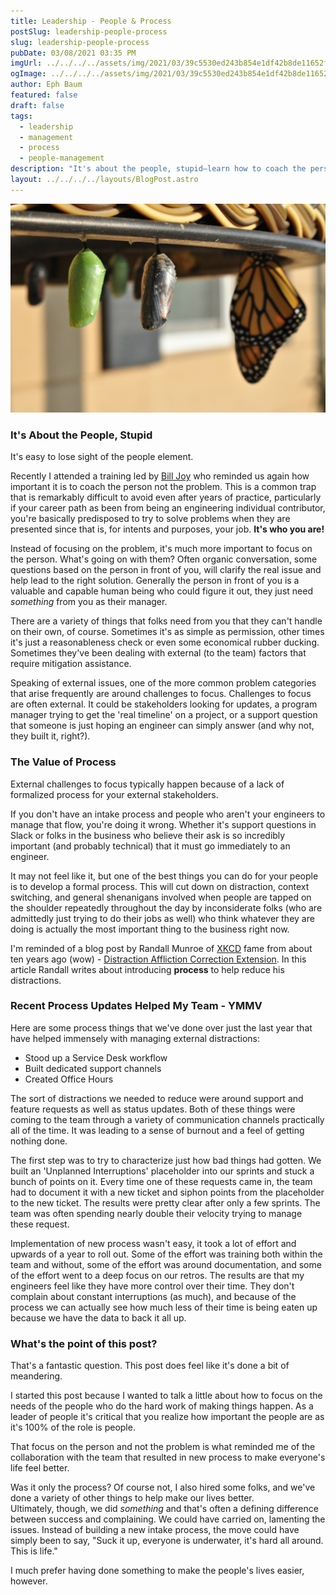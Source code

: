 ```yaml
---
title: Leadership - People & Process
postSlug: leadership-people-process
slug: leadership-people-process
pubDate: 03/08/2021 03:35 PM
imgUrl: ../../../../assets/img/2021/03/39c5530ed243b854e1df42b8de11652f48c502ff.jpeg
ogImage: ../../../../assets/img/2021/03/39c5530ed243b854e1df42b8de11652f48c502ff.jpeg
author: Eph Baum
featured: false
draft: false
tags:
  - leadership
  - management
  - process
  - people-management
description: "It's about the people, stupid—learn how to coach the person, not the problem, and build processes that actually protect your team from constant interruptions. A leadership guide to managing external distractions, implementing service desks, and creating the structure your engineers desperately need."
layout: ../../../../layouts/BlogPost.astro
---
```


![Featured Image](../../../../assets/img/2021/03/39c5530ed243b854e1df42b8de11652f48c502ff.jpeg)

### It's About the People, Stupid

It's easy to lose sight of the people element.

Recently I attended a training led by [Bill Joy](https://en.wikipedia.org/wiki/Bill_Joy) who reminded us again how important it is to coach the person not the problem. This is a common trap that is remarkably difficult to avoid even after years of practice, particularly if your career path as been from being an engineering individual contributor, you're basically predisposed to try to solve problems when they are presented since that is, for intents and purposes, your job. **It's who you are!**

Instead of focusing on the problem, it's much more important to focus on the person. What's going on with them? Often organic conversation, some questions based on the person in front of you, will clarify the real issue and help lead to the right solution. Generally the person in front of you is a valuable and capable human being who could figure it out, they just need _something_ from you as their manager.

There are a variety of things that folks need from you that they can't handle on their own, of course. Sometimes it's as simple as permission, other times it's just a reasonableness check or even some economical rubber ducking. Sometimes they've been dealing with external (to the team) factors that require mitigation assistance.

Speaking of external issues, one of the more common problem categories that arise frequently are around challenges to focus. Challenges to focus are often external. It could be stakeholders looking for updates, a program manager trying to get the 'real timeline' on a project, or a support question that someone is just hoping an engineer can simply answer (and why not, they built it, right?).

### The Value of Process

External challenges to focus typically happen because of a lack of formalized process for your external stakeholders.

If you don't have an intake process and people who aren't your engineers to manage that flow, you're doing it wrong. Whether it's support questions in Slack or folks in the business who believe their ask is so incredibly important (and probably technical) that it must go immediately to an engineer.

It may not feel like it, but one of the best things you can do for your people is to develop a formal process. This will cut down on distraction, context switching, and general shenanigans involved when people are tapped on the shoulder repeatedly throughout the day by inconsiderate folks (who are admittedly just trying to do their jobs as well) who think whatever they are doing is actually the most important thing to the business right now.

I'm reminded of a blog post by Randall Munroe of [XKCD](https://xkcd.com/) fame from about ten years ago (wow) - [Distraction Affliction Correction Extension](https://blog.xkcd.com/2011/02/18/distraction-affliction-correction-extensio/). In this article Randall writes about introducing **process** to help reduce his distractions.

### Recent Process Updates Helped My Team - YMMV

Here are some process things that we've done over just the last year that have helped immensely with managing external distractions:

*   Stood up a Service Desk workflow
*   Built dedicated support channels
*   Created Office Hours

The sort of distractions we needed to reduce were around support and feature requests as well as status updates. Both of these things were coming to the team through a variety of communication channels practically all of the time. It was leading to a sense of burnout and a feel of getting nothing done.

The first step was to try to characterize just how bad things had gotten. We built an 'Unplanned Interruptions' placeholder into our sprints and stuck a bunch of points on it. Every time one of these requests came in, the team had to document it with a new ticket and siphon points from the placeholder to the new ticket. The results were pretty clear after only a few sprints. The team was often spending nearly double their velocity trying to manage these request.

Implementation of new process wasn't easy, it took a lot of effort and upwards of a year to roll out. Some of the effort was training both within the team and without, some of the effort was around documentation, and some of the effort went to a deep focus on our retros. The results are that my engineers feel like they have more control over their time. They don't complain about constant interruptions (as much), and because of the process we can actually see how much less of their time is being eaten up because we have the data to back it all up.

### What's the point of this post?

That's a fantastic question. This post does feel like it's done a bit of meandering.

I started this post because I wanted to talk a little about how to focus on the needs of the people who do the hard work of making things happen. As a leader of people it's critical that you realize how important the people are as it's 100% of the role is people.

That focus on the person and not the problem is what reminded me of the collaboration with the team that resulted in new process to make everyone's life feel better.

Was it only the process? Of course not, I also hired some folks, and we've done a variety of other things to help make our lives better.  
Ultimately, though, we did _something_ and that's often a defining difference between success and complaining. We could have carried on, lamenting the issues. Instead of building a new intake process, the move could have simply been to say, "Suck it up, everyone is underwater, it's hard all around. This is life."

I much prefer having done something to make the people's lives easier, however.
